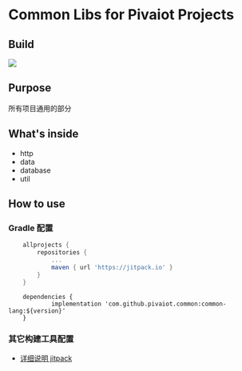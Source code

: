 # Common Libs for Pivaiot Projects

## Build

[![](https://jitpack.io/v/pivaiot/common.svg)](https://jitpack.io/#pivaiot/common)

## Purpose

所有项目通用的部分

## What's inside

* http
* data
* database
* util

## How to use



### Gradle 配置

```groovy
	allprojects {
		repositories {
			...
			maven { url 'https://jitpack.io' }
		}
	}
```

```
	dependencies {
	        implementation 'com.github.pivaiot.common:common-lang:${version}'
	}

```

### 其它构建工具配置

* [详细说明 jitpack](https://jitpack.io/#pivaiot/common)
